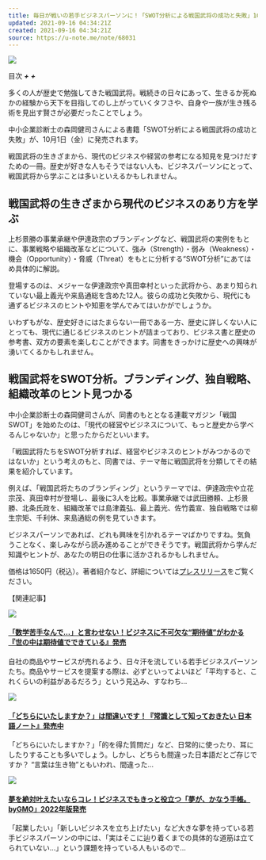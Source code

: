 ```yaml
---
title: 毎日が戦いの若手ビジネスパーソンに！「SWOT分析による戦国武将の成功と失敗」10月発売へ
updated: 2021-09-16 04:34:21Z
created: 2021-09-16 04:34:21Z
source: https://u-note.me/note/68031
---
```


![](https://u-note.me/wp-content/images/uploads/2021/09/media_8e575b35c35256dd3f2baf28cac667d99e863273.jpg)

目次
***+***
***+***

多くの人が歴史で勉強してきた戦国武将。戦続きの日々にあって、生きるか死ぬかの経験から天下を目指してのし上がっていくタフさや、自身や一族が生き残る術を見出す賢さが必要だったことでしょう。

中小企業診断士の森岡健司さんによる書籍「SWOT分析による戦国武将の成功と失敗」が、10月1日（金）に発売されます。

戦国武将の生きざまから、現代のビジネスや経営の参考になる知見を見つけだすための一冊。歴史が好きな人もそうではない人も、ビジネスパーソンにとって、戦国武将から学ぶことは多いといえるかもしれません。

## 戦国武将の生きざまから現代のビジネスのあり方を学ぶ

上杉景勝の事業承継や伊達政宗のブランディングなど、戦国武将の実例をもとに、事業戦略や組織改革などについて、強み（Strength）・弱み（Weakness）・機会（Opportunity）・脅威（Threat）をもとに分析する“SWOT分析”にあてはめ具体的に解説。

登場するのは、メジャーな伊達政宗や真田幸村といった武将から、あまり知られていない最上義光や来島通総を含めた12人。彼らの成功と失敗から、現代にも通ずるビジネスのヒントや知恵を学んでみてはいかがでしょうか。

いわずもがな、歴史好きにはたまらない一冊である一方、歴史に詳しくない人にとっても、現代に通じるビジネスのヒントが詰まっており、ビジネス書と歴史の参考書、双方の要素を楽しむことができます。同書をきっかけに歴史への興味が湧いてくるかもしれません。

## 戦国武将をSWOT分析。ブランディング、独自戦略、組織改革のヒント見つかる

中小企業診断士の森岡健司さんが、同書のもととなる連載マガジン「戦国SWOT」を始めたのは、「現代の経営やビジネスについて、もっと歴史から学べるんじゃないか」と思ったからだといいます。

「戦国武将たちをSWOT分析すれば、経営やビジネスのヒントがみつかるのではないか」という考えのもと、同書では、テーマ毎に戦国武将を分類してその結果を紹介しています。

例えば、「戦国武将たちのブランディング」というテーマでは、伊達政宗や立花宗茂、真田幸村が登場し、最後に3人を比較。事業承継では武田勝頼、上杉景勝、北条氏政を、組織改革では島津義弘、最上義光、佐竹義宣、独自戦略では柳生宗矩、千利休、来島通総の例を見ていきます。

ビジネスパーソンであれば、どれも興味を引かれるテーマばかりですね。気負うことなく、楽しみながら読み進めることができそうです。戦国武将から学んだ知識やヒントが、あなたの明日の仕事に活かされるかもしれません。

価格は1650円（税込）。著者紹介など、詳細については[プレスリリース](https://prtimes.jp/main/html/rd/p/000000033.000017890.html)をご覧ください。

【関連記事】

[![](https://u-note.me/wp-content/images/uploads/2021/09/media_5097c1250f4ddfa55d026b40baf9c5cd4bc60ac1.jpg)](https://u-note.me/note/68016)

#### [「数学苦手なんで…」と言わせない！ビジネスに不可欠な“期待値”がわかる『世の中は期待値でできている』発売](https://u-note.me/note/68016)

自社の商品やサービスが売れるよう、日々汗を流している若手ビジネスパーソンたち。商品やサービスを提案する際は、必ずといってよいほど「平均すると、これくらいの利益があるだろう」という見込み、すなわち...

[![](https://u-note.me/wp-content/images/uploads/2021/09/media_15d2fc7716f267520aed60273db331db8854b84c.jpg)](https://u-note.me/note/67983)

#### [「どちらにいたしますか？」は間違いです！『常識として知っておきたい 日本語ノート』発売中](https://u-note.me/note/67983)

「どちらにいたしますか？」「的を得た質問だ」など、日常的に使ったり、耳にしたりすることも多いでしょう。しかし、どちらも間違った日本語だとご存じですか？“言葉は生き物”ともいわれ、間違った...

[![](https://u-note.me/wp-content/images/uploads/2021/09/media_f9fcfe320a7d90aed64e386420aaf79dbc7c662e.jpg)](https://u-note.me/note/67963)

#### [夢を絶対叶えたいならコレ！ビジネスでもきっと役立つ「夢が、かなう手帳。 byGMO」2022年版発売](https://u-note.me/note/67963)

「起業したい」「新しいビジネスを立ち上げたい」など大きな夢を持っている若手ビジネスパーソンの中には、「実はそこに辿り着くまでの具体的な道筋は立てられていない…」という課題を持っている人もいるので...